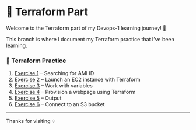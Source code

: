 # 💠 Terraform Part

Welcome to the Terraform part of my Devops-1 learning journey! 🚀

This branch is where I document my Terraform practice that I’ve been learning.

### 🔧 Terraform Practice

1. [Exercise 1](./Exercise%201) – Searching for AMI ID
2. [Exercise 2](./Exercise%202) – Launch an EC2 instance with Terraform
3. [Exercise 3](./Exercise%203) – Work with variables
4. [Exercise 4](./Exercise%204) – Provision a webpage using Terraform 
5. [Exercise 5](./Exercise%205) – Output 
6. [Exercise 6](./Exercise%206) – Connect to an S3 bucket

---
Thanks for visiting 💡